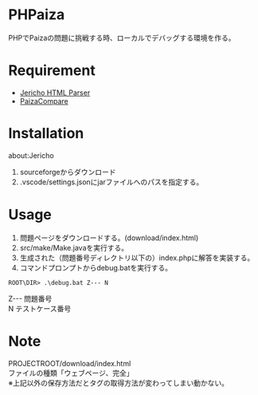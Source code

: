 
# PHPaiza

PHPでPaizaの問題に挑戦する時、ローカルでデバッグする環境を作る。  

# Requirement

* [Jericho HTML Parser](http://jericho.htmlparser.net/docs/index.html)  
* [PaizaCompare](https://github.com/mgmg-zbtn/PaizaCompare/tree/master)

# Installation

about:Jericho  

1. sourceforgeからダウンロード
1. .vscode/settings.jsonにjarファイルへのパスを指定する。

# Usage

1. 問題ページをダウンロードする。(download/index.html)
1. src/make/Make.javaを実行する。
1. 生成された（問題番号ディレクトリ以下の）index.phpに解答を実装する。
1. コマンドプロンプトからdebug.batを実行する。

```text
ROOT\DIR> .\debug.bat Z--- N
```

Z--- 問題番号  
N テストケース番号  

# Note

PROJECTROOT/download/index.html  
ファイルの種類「ウェブページ、完全」  
※上記以外の保存方法だとタグの取得方法が変わってしまい動かない。  
